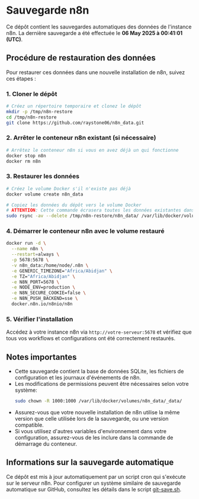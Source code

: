 # Sauvegarde n8n

Ce dépôt contient les sauvegardes automatiques des données de l'instance n8n. La dernière sauvegarde a été effectuée le **06 May 2025 à 00:41:01 (UTC)**.

## Procédure de restauration des données

Pour restaurer ces données dans une nouvelle installation de n8n, suivez ces étapes :

### 1. Cloner le dépôt

```bash
# Créez un répertoire temporaire et clonez le dépôt
mkdir -p /tmp/n8n-restore
cd /tmp/n8n-restore
git clone https://github.com/raystone06/n8n_data.git
```

### 2. Arrêter le conteneur n8n existant (si nécessaire)

```bash
# Arrêtez le conteneur n8n si vous en avez déjà un qui fonctionne
docker stop n8n
docker rm n8n
```

### 3. Restaurer les données

```bash
# Créez le volume Docker s'il n'existe pas déjà
docker volume create n8n_data

# Copiez les données du dépôt vers le volume Docker
# ATTENTION: Cette commande écrasera toutes les données existantes dans le volume
sudo rsync -av --delete /tmp/n8n-restore/n8n_data/ /var/lib/docker/volumes/n8n_data/_data/
```

### 4. Démarrer le conteneur n8n avec le volume restauré

```bash
docker run -d \
  --name n8n \
  --restart=always \
  -p 5678:5678 \
  -v n8n_data:/home/node/.n8n \
  -e GENERIC_TIMEZONE="Africa/Abidjan" \
  -e TZ="Africa/Abidjan" \
  -e N8N_PORT=5678 \
  -e NODE_ENV=production \
  -e N8N_SECURE_COOKIE=false \
  -e N8N_PUSH_BACKEND=sse \
  docker.n8n.io/n8nio/n8n
```

### 5. Vérifier l'installation

Accédez à votre instance n8n via `http://votre-serveur:5678` et vérifiez que tous vos workflows et configurations ont été correctement restaurés.

## Notes importantes

- Cette sauvegarde contient la base de données SQLite, les fichiers de configuration et les journaux d'événements de n8n.
- Les modifications de permissions peuvent être nécessaires selon votre système:
  ```bash
  sudo chown -R 1000:1000 /var/lib/docker/volumes/n8n_data/_data/
  ```
- Assurez-vous que votre nouvelle installation de n8n utilise la même version que celle utilisée lors de la sauvegarde, ou une version compatible.
- Si vous utilisez d'autres variables d'environnement dans votre configuration, assurez-vous de les inclure dans la commande de démarrage du conteneur.

## Informations sur la sauvegarde automatique

Ce dépôt est mis à jour automatiquement par un script cron qui s'exécute sur le serveur n8n. Pour configurer un système similaire de sauvegarde automatique sur GitHub, consultez les détails dans le script [git-save.sh](https://github.com/raystone06/n8n_data/blob/main/git-save.sh).
